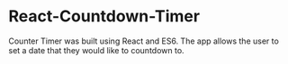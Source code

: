# React-Countdown-Timer
Counter Timer was built using React and ES6. The app allows the user to set a date that they would like to countdown to.
